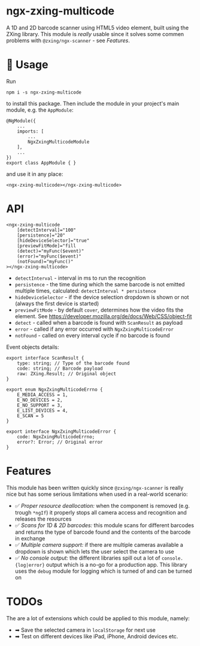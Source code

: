ngx-zxing-multicode
===

A 1D and 2D barcode scanner using HTML5 video element, built using the ZXing library. This module is _really_ usable since it solves some commen problems with `@zxing/ngx-scanner` - see _Features_.

🏁 Usage
===

Run

    npm i -s ngx-zxing-multicode

to install this package. Then include the module in your project's main module, e.g. the `AppModule`:

    @NgModule({
        ...
        imports: [
            ...
            NgxZxingMulticodeModule
        ],
        ...
    })
    export class AppModule { }

and use it in any place:

    <ngx-zxing-multicode></ngx-zxing-multicode>

API
===

    <ngx-zxing-multicode 
        [detectInterval]="100" 
        [persistence]="20" 
        [hideDeviceSelector]="true" 
        [previewFitMode]="fill
        (detect)="myFunc($event)" 
        (error)="myFunc($event)" 
        (notFound)="myFunc()"
    ></ngx-zxing-multicode>

 - `detectInterval` - interval in ms to run the recognition
 - `persistence` - the time during which the same barcode is not emitted multiple times, calculated: `detectInterval * persistence` 
 - `hideDeviceSelector` - if the device selection dropdown is shown or not (always the first device is started)
 - `previewFitMode` - by default `cover`, determines how the video fits the element. See https://developer.mozilla.org/de/docs/Web/CSS/object-fit
 - `detect` - called when a barcode is found with `ScanResult` as payload
 - `error` - called if any error occurred with `NgxZxingMulticodeError`
 - `notFound` - called on every interval cycle if no barcode is found

Event objects details:

    export interface ScanResult {
        type: string; // Type of the barcode found
        code: string; // Barcode payload
        raw: ZXing.Result; // Original object
    }    

    export enum NgxZxingMulticodeErrno {
        E_MEDIA_ACCESS = 1,
        E_NO_DEVICES = 2,
        E_NO_SUPPORT = 3,
        E_LIST_DEVICES = 4,
        E_SCAN = 5
    }

    export interface NgxZxingMulticodeError {
        code: NgxZxingMulticodeErrno;
        error?: Error; // Original error
    }


Features
===

This module has been written quickly since `@zxing/ngx-scanner` is really nice but has some serious limitations when used in a real-world scenario:

 - ✅ *Proper resource deallocation:* when the component is removed (e.g. trough `*ngIf`) it properly stops all camera access and recognition and releases the resources
 - ✅ *Scans for 1D & 2D barcodes:* this module scans for different barcodes and returns the type of barcode found and the contents of the barcode in exchange
 - ✅ *Multiple camera support:* if there are multiple cameras available a dropdown is shown which lets the user select the camera to use
 - ✅ *No console output:* the different libraries spill out a lot of `console.{log|error}` output which is a no-go for a production app. This library uses the `debug` module for logging which is turned of and can be turned on

TODOs
===

The are a lot of extensions which could be applied to this module, namely:

 - ➡ Save the selected camera in `localStorage` for next use
 - ➡ Test on different devices like iPad, iPhone, Android devices etc.